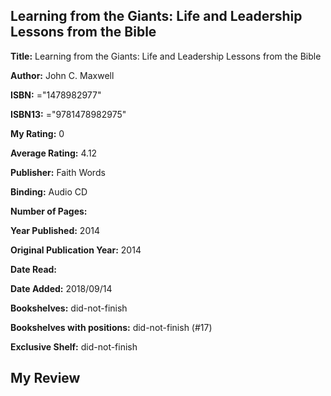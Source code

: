 ## Learning from the Giants: Life and Leadership Lessons from the Bible

**Title:** Learning from the Giants: Life and Leadership Lessons from the Bible

**Author:** John C. Maxwell

**ISBN:** ="1478982977"

**ISBN13:** ="9781478982975"

**My Rating:** 0

**Average Rating:** 4.12

**Publisher:** Faith Words

**Binding:** Audio CD

**Number of Pages:** 

**Year Published:** 2014

**Original Publication Year:** 2014

**Date Read:** 

**Date Added:** 2018/09/14

**Bookshelves:** did-not-finish

**Bookshelves with positions:** did-not-finish (#17)

**Exclusive Shelf:** did-not-finish


## My Review


